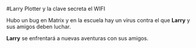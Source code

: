 #Larry Plotter y la clave secreta el WIFI

Hubo un bug en Matrix y en la escuela hay un virus contra el que 
**Larry** y sus amigos deben luchar.

**Larry** se enfrentará a nuevas aventuras con sus amigos.


